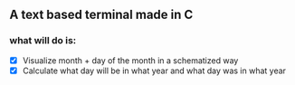 ## A text based terminal made in C

### what will do is:
- [x] Visualize month + day of the month in a schematized way
- [x] Calculate what day will be in what year and what day was in what year
